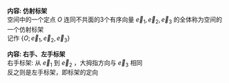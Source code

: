 **内容: 仿射标架**  
空间中的一个定点 $O$ 连同不共面的3个有序向量 $\vec e_1,\vec e_2, \vec e_3$ 的全体称为空间的一个仿射标架  
记作 $\{O;\vec e_1,\vec e_2, \vec e_3\}$  
  
**内容: 右手、左手标架**  
右手标架: 从 $\vec e_1$ 到 $\vec e_2$ ，大拇指方向与 $\vec e_3$ 相同  
反之则是左手标架，即标架的定向
